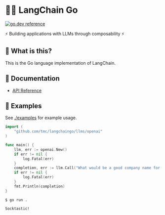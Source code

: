 # 🦜️🔗 LangChain Go

[![go.dev reference](https://img.shields.io/badge/go.dev-reference-007d9c?logo=go&logoColor=white&style=flat-square)](https://pkg.go.dev/github.com/tmc/langchaingo)

⚡ Building applications with LLMs through composability ⚡

## 🤔 What is this?

This is the Go language implementation of LangChain.

## 📖 Documentation

- [API Reference](https://pkg.go.dev/github.com/tmc/langchaingo)

## 🎉 Examples

See [./examples](./examples) for example usage.

```go
import (
	"github.com/tmc/langchaingo/llms/openai"
)

func main() {
	llm, err := openai.New()
	if err != nil {
		log.Fatal(err)
	}
	completion, err := llm.Call("What would be a good company name for a company that makes colorful socks?")
	if err != nil {
		log.Fatal(err)
	}
	fmt.Println(completion)
}
```
```shell
$ go run .

Socktastic!
```
